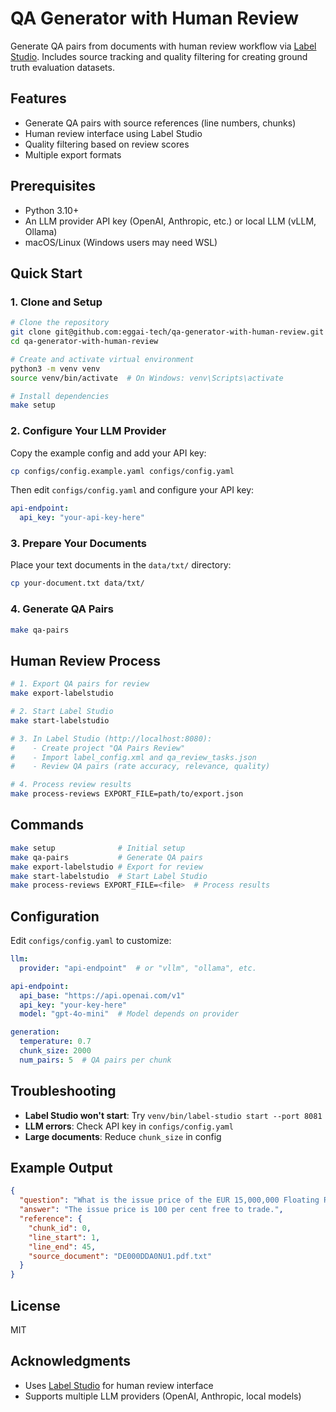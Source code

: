 # QA Generator with Human Review

Generate QA pairs from documents with human review workflow via [Label Studio](https://github.com/HumanSignal/label-studio/). Includes source tracking and quality filtering for creating ground truth evaluation datasets.

## Features

- Generate QA pairs with source references (line numbers, chunks)
- Human review interface using Label Studio
- Quality filtering based on review scores
- Multiple export formats

## Prerequisites

- Python 3.10+
- An LLM provider API key (OpenAI, Anthropic, etc.) or local LLM (vLLM, Ollama)
- macOS/Linux (Windows users may need WSL)

## Quick Start

### 1. Clone and Setup

```bash
# Clone the repository
git clone git@github.com:eggai-tech/qa-generator-with-human-review.git
cd qa-generator-with-human-review

# Create and activate virtual environment
python3 -m venv venv
source venv/bin/activate  # On Windows: venv\Scripts\activate

# Install dependencies
make setup
```

### 2. Configure Your LLM Provider

Copy the example config and add your API key:

```bash
cp configs/config.example.yaml configs/config.yaml
```

Then edit `configs/config.yaml` and configure your API key:

```yaml
api-endpoint:
  api_key: "your-api-key-here"
```

### 3. Prepare Your Documents

Place your text documents in the `data/txt/` directory:

```bash
cp your-document.txt data/txt/
```

### 4. Generate QA Pairs

```bash
make qa-pairs
```

## Human Review Process

```bash
# 1. Export QA pairs for review
make export-labelstudio

# 2. Start Label Studio
make start-labelstudio

# 3. In Label Studio (http://localhost:8080):
#    - Create project "QA Pairs Review"
#    - Import label_config.xml and qa_review_tasks.json
#    - Review QA pairs (rate accuracy, relevance, quality)

# 4. Process review results
make process-reviews EXPORT_FILE=path/to/export.json
```


## Commands

```bash
make setup              # Initial setup
make qa-pairs           # Generate QA pairs
make export-labelstudio # Export for review
make start-labelstudio  # Start Label Studio
make process-reviews EXPORT_FILE=<file>  # Process results
```

## Configuration

Edit `configs/config.yaml` to customize:

```yaml
llm:
  provider: "api-endpoint"  # or "vllm", "ollama", etc.

api-endpoint:
  api_base: "https://api.openai.com/v1"
  api_key: "your-key-here"
  model: "gpt-4o-mini"  # Model depends on provider

generation:
  temperature: 0.7
  chunk_size: 2000
  num_pairs: 5  # QA pairs per chunk
```


## Troubleshooting

- **Label Studio won't start**: Try `venv/bin/label-studio start --port 8081`
- **LLM errors**: Check API key in `configs/config.yaml`
- **Large documents**: Reduce `chunk_size` in config


## Example Output

```json
{
  "question": "What is the issue price of the EUR 15,000,000 Floating Rate Preferred Senior Notes?",
  "answer": "The issue price is 100 per cent free to trade.",
  "reference": {
    "chunk_id": 0,
    "line_start": 1,
    "line_end": 45,
    "source_document": "DE000DDA0NU1.pdf.txt"
  }
}
```

## License

MIT

## Acknowledgments

- Uses [Label Studio](https://labelstud.io/) for human review interface
- Supports multiple LLM providers (OpenAI, Anthropic, local models)